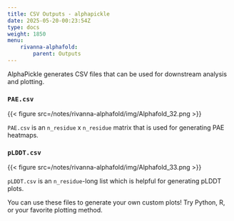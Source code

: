 ```yaml
---
title: CSV Outputs - alphapickle
date: 2025-05-20-00:23:54Z
type: docs 
weight: 1850
menu: 
    rivanna-alphafold:
        parent: Outputs
---
```


AlphaPickle generates CSV files that can be used for downstream analysis and plotting.

### `PAE.csv`

{{< figure src=/notes/rivanna-alphafold/img/Alphafold_32.png >}}

`PAE.csv` is an `n_residue` x `n_residue` matrix that is used for generating PAE heatmaps.

### `pLDDT.csv`

{{< figure src=/notes/rivanna-alphafold/img/Alphafold_33.png >}}

`pLDDT.csv` is an `n_residue`-long list which is helpful for generating pLDDT plots.

You can use these files to generate your own custom plots! Try Python, R, or your favorite plotting method.




